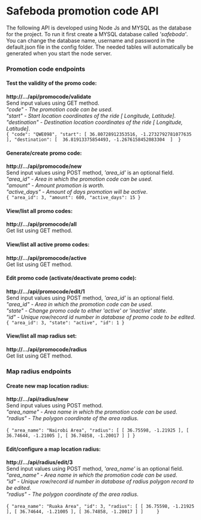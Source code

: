 # Safeboda promotion code API
The following API is developed using Node Js and 
MYSQL as the database for the project. To run it first create a MYSQL database
called _'safeboda'_. You can change the database name, username and password 
in the default.json file in the config folder. The needed tables 
will automatically be generated when you start the node server. 

### Promotion code endpoints

#### Test the validity of the promo code:
**http://.../api/promocode/validate**<br>
Send input values using GET method.
<br>
_"code" - The promotion code can be used_.<br>
_"start" - Start location coordinates of the ride [ Longitude, Latitude]_.<br>
_"destination" - Destination location coordinates of the ride [ Longitude, Latitude]_.<br>
`{
 	"code": "QWE098",
 	"start": [ 36.80728912353516, -1.2732792781077635 ],
 	"destination": [  36.81913375854493, -1.2676158452083304  ] 
 }`

#### Generate/create promo code:
**http://.../api/promocode/new**<br>
Send input values using POST method, _'area_id'_  is an optional field.
<br>
_"area_id" - Area in which the promotion code can be used_.<br>
_"amount" - Amount promotion is worth_.<br>
_"active_days" - Amount of days promotion will be active_.<br>
`{
 	"area_id": 3,
 	"amount": 600,
 	"active_days": 15
 }`

#### View/list all promo codes:
**http://.../api/promocode/all**<br>
Get list using GET method.

#### View/list all active promo codes:
**http://.../api/promocode/active**<br>
Get list using GET method.

#### Edit  promo code (activate/deactivate promo code):
**http://.../api/promocode/edit/1**<br>
Send input values using POST method, _'area_id'_  is an optional field.
<br>
_"area_id" - Area in which the promotion code can be used_.<br>
_"state" - Change promo code to either 'active' or 'inactive' state_.<br>
_"id" - Unique row/record id number in database of promo code to be edited_.<br>
 `{
  	"area_id": 3,
    "state": "active",
    "id": 1
  }`
  
#### View/list all map radius set:
**http://.../api/promocode/radius**<br>
Get list using GET method.

### Map radius endpoints

#### Create new map location radius:
**http://.../api/radius/new**<br>
Send input values using POST method.
<br>
_"area_name" - Area name in which the promotion code can be used_.<br>
_"radius" - The polygon coordinate of the area radius_.<br>
<br>
 `{
  	"area_name": "Nairobi Area",
  	"radius": [
                    [
                       36.75598,
                       -1.21925
                    ],
                    [
                       36.74644,
                       -1.21005
                    ],
                    [
                       36.74858,
                       -1.20017
                    ]
                 ]
  }`
  
  #### Edit/configure a map location radius:
  **http://.../api/radius/edit/3**<br>
  Send input values using POST method,  _'area_name'_  is an optional field.
  <br>
  _"area_name" - Area name in which the promotion code can be used_.<br>
  _"id" - Unique row/record id number in database of radius polygon record to be edited_.<br>
  _"radius" - The polygon coordinate of the area radius_.<br>
  <br>
  `{
   	"area_name": "Ruaka Area",
   	"id": 3,
   	"radius": [
                 [
                    36.75598,
                    -1.21925
                 ],
                 [
                    36.74644,
                    -1.21005
                 ],
                 [
                    36.74858,
                    -1.20017
                 ]
              ]    
   }`
